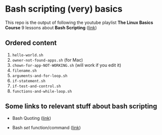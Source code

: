 # Bash scripting (very) basics

This repo is the output of following the youtube playlist **The Linux Basics Course** 9 lessons about **Bash Scripting** ([link](https://www.youtube.com/watch?v=xtS2NiABf54&list=PLtK75qxsQaMLZSo7KL-PmiRarU7hrpnwK&index=28))


## Ordered content

1. `hello-world.sh`
2. `owner-not-found-apps.sh` (for Mac)
3. `chown-for-app-NOT-WORKING.sh` (will work if you edit it)
4. `filename.sh`
5. `arguments-and-for-loop.sh`
6. `if-statement.sh`
7. `if-test-and-control.sh`
8. `functions-and-while-loop.sh`


## Some links to relevant stuff about bash scripting

- Bash Quoting ([link](http://wiki.bash-hackers.org/syntax/quoting))

- Bash _set_ function/command ([link](https://ss64.com/bash/set.html))